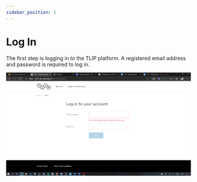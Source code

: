 ```yaml
---
sidebar_position: 2
---
```


# Log In

The first step is logging in to the TLIP platform. A registered email address and password is required to log in.

![LogIn](./images/login.png)
